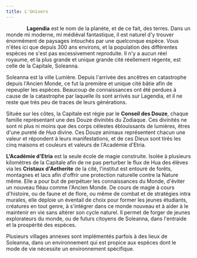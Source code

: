 ```yaml
---
title: L'Univers
---
```



    **Lagendia** est le nom de la planète, et de ce fait, des terres. Dans un monde mi moderne, mi médiéval fantastique, il est naturel d'y trouver énormément de paysages intouchés par une quelconque espèce. Vous n'êtes ici que depuis 300 ans environs, et la population des différentes espèces ne s'est pas excessivement reproduite. Il n'y a aucun réel royaume, et la plus grande et unique grande cité réellement régente, est celle de la Capitale, Soleanna. 

Soleanna est la ville Lumière. Depuis l'arrivée des ancêtres en catastrophe depuis l'Ancien Monde, ce fut la première et unique cité bâtie afin de repeupler les espèces. Beaucoup de connaissances ont été perdues à cause de la catastrophe par laquelle ils sont arrivés sur Lagendia, et il ne reste que très peu de traces de leurs générations.

Située sur les côtes, la Capitale est régie par le **Conseil des Douze**, chaque famille représentant une des Douze divinités du Zodiaque. Ces divinités ne sont ni plus ni moins que des corps célestes éblouissants de lumières, êtres d'une pureté de *Hua* divine. Ces Douze animaux représentent chacun une valeur et répondent à leurs manifestations, et de ces Dieux sont tirés les cinq maisons et couleurs et valeurs de l'Académie d'Etria. 

**L'Académie d'Etria** est la seule école de magie construite. Isolée à plusieurs kilomètres de la Capitale afin de ne pas perturber le flux de Hua des élèves via les **Cristaux d'Aetherite** de la cité, l'institut est entouré de forêts, montagnes et lacs afin d'offrir une protection naturelle contre la Nature même. Elle a pour but de perpétuer les connaissances du Monde, d'éviter un nouveau fléau comme l'Ancien Monde. De cours de magie à cours d'histoire, ou de faune et de flore, ou même de combat et de stratégies intra murales, elle déploie un éventail de choix pour former les jeunes étudiants, créatures en tout genre, à s'intégrer dans ce monde nouveau et à aider à le maintenir en vie sans altérer son cycle naturel. Il permet de forger de jeunes explorateurs du monde, ou de futurs citoyens de Soleanna, dans l'entraide et la prospérité des espèces. 

Plusieurs villages annexes sont implémentés parfois à des lieux de Soleanna, dans un environnement qui est propice aux espèces dont le mode de vie nécessite un environnement spécifique.